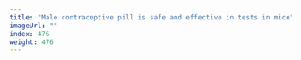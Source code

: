 ```yaml
---
title: "Male contraceptive pill is safe and effective in tests in mice"
imageUrl: ""
index: 476
weight: 476
---
```

